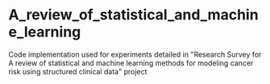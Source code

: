 # A_review_of_statistical_and_machine_learning
Code implementation used for experiments detailed in "Research Survey for A review of statistical and machine learning methods for modeling cancer risk using structured clinical data" project
